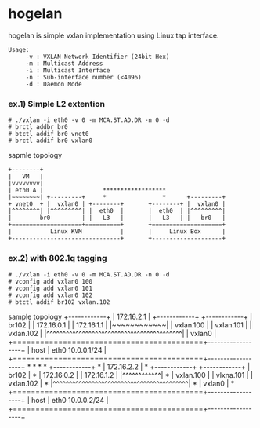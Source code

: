 hogelan
=======

hogelan is simple vxlan implementation using Linux tap interface.

	Usage:
		 -v : VXLAN Network Identifier (24bit Hex)
		 -m : Multicast Address
		 -i : Multicast Interface
		 -n : Sub-interface number (<4096)
		 -d : Daemon Mode


### ex.1) Simple L2 extention

	# ./vxlan -i eth0 -v 0 -m MCA.ST.AD.DR -n 0 -d
	# brctl addbr br0
	# btctl addif br0 vnet0
	# brctl addif br0 vxlan0


sapmle topology

	+--------+
	|   VM   |
	|vvvvvvvv|                     
	| eth0 A |                 ******************
	|~~~~~~~~| +---------+     *                *      +---------+
	+ vnet0  + |  vxlan0 | +--------+       +--------+ |  vxlan0 |
	|^^^^^^^^| |^^^^^^^^^| |  eth0  |       |  eth0  | |^^^^^^^^^|
	|        br0         | |   L3   |       |   L3   | |   br0   |
	+====================+==========+       +====================+
	|           Linux KVM           |       |     Linux Box      |
	+-------------------------------+       +--------------------+





### ex.2) with 802.1q tagging

	# ./vxlan -i eth0 -v 0 -m MCA.ST.AD.DR -n 0 -d
	# vconfig add vxlan0 100
	# vconfig add vxlan0 101
	# vconfig add vxlan0 102
	# btctl addif br102 vxlan.102


sample topology
	                              +------------+
	                              | 172.16.2.1 |
	+------------+ +------------+ |    br102   |
	| 172.16.0.1 | | 172.16.1.1 | |~~~~~~~~~~~~|
	| vxlan.100  | | vxlan.101  | | vxlan.102  |
	|^^^^^^^^^^^^^^^^^^^^^^^^^^^^^^^^^^^^^^^^^^|
	|                  vxlan0                  |
	+==========================================+------------------+
	|                   host                   | eth0 10.0.0.1/24 |
	+==========================================+------------------+
	                                                    *
	                                                    *
	                                                    *
	                                                    *
	                              +------------+        *
	                              | 172.16.2.2 |        *
	+------------+ +------------+ |    br102   |        *
	| 172.16.0.2 | | 172.16.1.2 | |^^^^^^^^^^^^|        *
	| vxlan.100  | | vlxna.101  | | vxlan.102  |        *
	|^^^^^^^^^^^^^^^^^^^^^^^^^^^^^^^^^^^^^^^^^^|        *
	|                  vxlan0                  |        *
	+==========================================+------------------+
	|                   host                   | eth0 10.0.0.2/24 |
	+==========================================+------------------+


